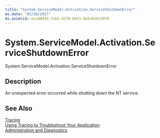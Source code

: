 ```yaml
---
title: "System.ServiceModel.Activation.ServiceShutdownError"
ms.date: "03/30/2017"
ms.assetid: eca40443-7ab2-41f8-8421-0a5a92bc5076
---
```

# System.ServiceModel.Activation.ServiceShutdownError
System.ServiceModel.Activation.ServiceShutdownError  
  
## Description  
 An unexpected error occurred while shutting down the NT service.  
  
## See Also  
 [Tracing](../../../../../docs/framework/wcf/diagnostics/tracing/index.md)  
 [Using Tracing to Troubleshoot Your Application](../../../../../docs/framework/wcf/diagnostics/tracing/using-tracing-to-troubleshoot-your-application.md)  
 [Administration and Diagnostics](../../../../../docs/framework/wcf/diagnostics/index.md)
